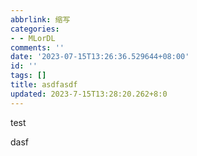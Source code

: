 ```yaml
---
abbrlink: 缩写
categories:
- - MLorDL
comments: ''
date: '2023-07-15T13:26:36.529644+08:00'
id: ''
tags: []
title: asdfasdf
updated: 2023-7-15T13:28:20.262+8:0
---
```

test

dasf
